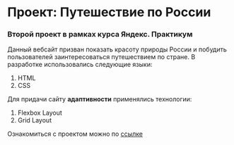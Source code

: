 # Проект: Путешествие по России

### Второй проект в рамках курса Яндекс. Практикум
Данный вебсайт призван показать красоту природы России и побудить пользователей заинтересоваться путешествием по стране.
В разработке использовались следующие языки:
1. HTML
2. CSS

Для придачи сайту **адаптивности** применялись технологии:
1. Flexbox Layout
2. Grid Layout

Ознакомиться с проектом можно по [ссылке](https://therealproviv.github.io/russian-travel/)
